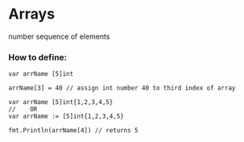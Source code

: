 # Arrays

number sequence of elements

### How to define:
```
var arrName [5]int 

arrName[3] = 40 // assign int number 40 to third index of array  
```

```
var arrName [5]int{1,2,3,4,5} 
//    OR
var arrName := [5]int{1,2,3,4,5} 

fmt.Println(arrName[4]) // returns 5
```